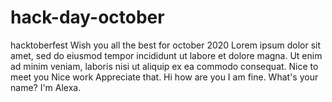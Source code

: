 # hack-day-october
hacktoberfest
Wish you all the best for october 2020
Lorem ipsum dolor sit amet, sed do eiusmod tempor incididunt ut labore et dolore magna. Ut enim ad minim veniam, laboris nisi ut aliquip ex ea commodo consequat.  Nice to meet you
Nice work Appreciate that.
Hi how are you
I am fine.
What's your name?
I'm Alexa.
